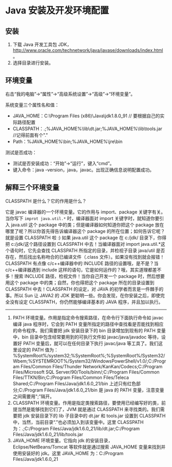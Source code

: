 # Java 安装及开发环境配置

## 安装

1. 下载 Java 开发工具包 JDK，<http://www.oracle.com/technetwork/java/javase/downloads/index.html>。
2. 选择目录进行安装。

## 环境变量

右击“我的电脑”→“属性”→“高级系统设置”→“高级”→“环境变量”。

系统变量三个属性名和值：

- JAVA_HOME：C:\Program Files (x86)\Java\jdk1.8.0_91 // 要根据自己的实际路径配置
- CLASSPATH：.;%JAVA_HOME%\lib\dt.jar;%JAVA_HOME%\lib\tools.jar //记得前面有个"."
- Path：%JAVA_HOME%\bin;%JAVA_HOME%\jre\bin

测试是否成功：

- 测试是否安装成功：“开始”→“运行”，键入“cmd”。
- 键入命令：java -version，java，javac。出现正确信息说明配置成功。

## 解释三个环境变量

CLASSPATH 是什么？它的作用是什么？

它是 javac 编译器的一个环境变量。它的作用与 import、package 关键字有关。当你写下 `improt java.util.*` 时，编译器面对 import 关键字时，就知道你要引入 java.util 这个 package 中的类；但是编译器如何知道你把这个 package 放在哪里了呢？所以你首先得告诉编译器这个 package 的所在位置；如何告诉它呢？就是设置 CLASSPATH 啦 :) 如果 java.util 这个 package 在 c:/jdk/ 目录下，你得把 c:/jdk/这个路径设置到 CLASSPATH 中去！当编译器面对 import java.util.*这个语句时，它先会查找 CLASSPATH 所指定的目录，并检视子目录 java/util 是否存在，然后找出名称吻合的已编译文件（.class 文件）。如果没有找到就会报错！CLASSPATH 有点像 c/c++编译器中的 INCLUDE 路径的设置哦，是不是？当 c/c++编译器遇到 include 这样的语句，它是如何运作的？哦，其实道理都差不多！搜索 INCLUDE 路径，检视文件！当你自己开发一个 package 时，然后想要用这个 package 中的类；自然，你也得把这个 package 所在的目录设置到 CLASSPATH 中去！CLASSPATH 的设定，对 JAVA 的初学者而言是一件棘手的事。所以 Sun 让 JAVA2 的 JDK 更聪明一些。你会发现，在你安装之后，即使完全没有设定 CLASSPATH，你仍然能够编译基本的 JAVA 程序，并且加以执行。

---

1. PATH 环境变量。作用是指定命令搜索路径，在命令行下面执行命令如 javac 编译 java 程序时，它会到 PATH 变量所指定的路径中查找看是否能找到相应的命令程序。我们需要把 jdk 安装目录下的 bin 目录增加到现有的 PATH 变量中，bin 目录中包含经常要用到的可执行文件如 javac/java/javadoc 等待，设置好 PATH 变量后，就可以在任何目录下执行 javac/java 等工具了。我们这里设定的 PATH 值为：%SystemRoot%/system32;%SystemRoot%;%SystemRoot%/System32/Wbem;%SYSTEMROOT%/System32/WindowsPowerShell/v1.0/;C:/Program Files/Common Files/Thunder Network/KanKan/Codecs;C:/Program Files/Microsoft SQL Server/90/Tools/binn/;C:/Program Files/Common Files/TTKN/Bin;C:/Program Files/Common Files/Teleca Shared;C:/Program Files/Java/jdk1.6.0_21/bin 上述只有红色部分;C:/Program Files/Java/jdk1.6.0_21/bin 是 java 的 PATH 变量，注意变量之间需要用";”隔开。
2. CLASSPATH 环境变量。作用是指定类搜索路径，要使用已经编写好的类，前提当然是能够找到它们了，JVM 就是通过 CLASSPATH 来寻找类的。我们需要把 jdk 安装目录下的 lib 子目录中的 dt.jar 和 tools.jar 设置到 CLASSPATH 中，当然，当前目录“.”也必须加入到该变量中。这里 CLASSPATH 为：.;C:/Program Files/Java/jdk1.6.0_21/lib/dt.jar;C:/Program Files/Java/jdk1.6.0_21/lib/tools.jar
3. JAVA_HOME 环境变量。它指向 jdk 的安装目录，Eclipse/NetBeans/Tomcat 等软件就是通过搜索 JAVA_HOME 变量来找到并使用安装好的 jdk。这里 JAVA_HOME 为：C:/Program Files/Java/jdk1.6.0_21
